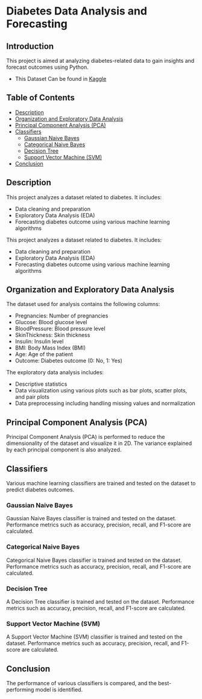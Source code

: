 # Diabetes Data Analysis and Forecasting

## Introduction

This project is aimed at analyzing diabetes-related data to gain insights and forecast outcomes using Python.

- This Dataset Can be found in [Kaggle ](https://www.kaggle.com/datasets/uciml/pima-indians-diabetes-database)

## Table of Contents
- [Description](#description)
- [Organization and Exploratory Data Analysis](#organization-and-exploratory-data-analysis)
- [Principal Component Analysis (PCA)](#principal-component-analysis-pca)
- [Classifiers](#classifiers)
  - [Gaussian Naive Bayes](#gaussian-naive-bayes)
  - [Categorical Naive Bayes](#categorical-naive-bayes)
  - [Decision Tree](#decision-tree)
  - [Support Vector Machine (SVM)](#support-vector-machine-svm)
- [Conclusion](#conclusion)

## Description

This project analyzes a dataset related to diabetes. It includes:

- Data cleaning and preparation
- Exploratory Data Analysis (EDA)
- Forecasting diabetes outcome using various machine learning algorithms

This project analyzes a dataset related to diabetes. It includes:

- Data cleaning and preparation
- Exploratory Data Analysis (EDA)
- Forecasting diabetes outcome using various machine learning algorithms

## Organization and Exploratory Data Analysis

The dataset used for analysis contains the following columns:

- Pregnancies: Number of pregnancies
- Glucose: Blood glucose level
- BloodPressure: Blood pressure level
- SkinThickness: Skin thickness
- Insulin: Insulin level
- BMI: Body Mass Index (BMI)
- Age: Age of the patient
- Outcome: Diabetes outcome (0: No, 1: Yes)

The exploratory data analysis includes:

- Descriptive statistics
- Data visualization using various plots such as bar plots, scatter plots, and pair plots
- Data preprocessing including handling missing values and normalization

## Principal Component Analysis (PCA)

Principal Component Analysis (PCA) is performed to reduce the dimensionality of the dataset and visualize it in 2D. The variance explained by each principal component is also analyzed.

## Classifiers

Various machine learning classifiers are trained and tested on the dataset to predict diabetes outcomes.

### Gaussian Naive Bayes

Gaussian Naive Bayes classifier is trained and tested on the dataset. Performance metrics such as accuracy, precision, recall, and F1-score are calculated.

### Categorical Naive Bayes

Categorical Naive Bayes classifier is trained and tested on the dataset. Performance metrics such as accuracy, precision, recall, and F1-score are calculated.

### Decision Tree

A Decision Tree classifier is trained and tested on the dataset. Performance metrics such as accuracy, precision, recall, and F1-score are calculated.

### Support Vector Machine (SVM)

A Support Vector Machine (SVM) classifier is trained and tested on the dataset. Performance metrics such as accuracy, precision, recall, and F1-score are calculated.

## Conclusion

The performance of various classifiers is compared, and the best-performing model is identified.
